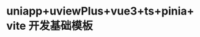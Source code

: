 # uniapp+uviewPlus+vue3+ts+pinia+vite 开发基础模板
 <!-- https://blog.csdn.net/qq_45481971/article/details/127104056-->
 
 <!-- [](https://blog.csdn.net/C15717868646/article/details/130807837)-->
 <!-- [定位](https://www.python100.com/html/86650.html)-->
 <!-- [](https://ext.dcloud.net.cn/plugin?id=8081)-->
 <!-- [传参数](https://www.jianshu.com/p/a56d605394e5)-->
 <!-- [动画](https://animate.style/)-->
 <!-- 报名io.dcloud.videokinguniapp-->
 
